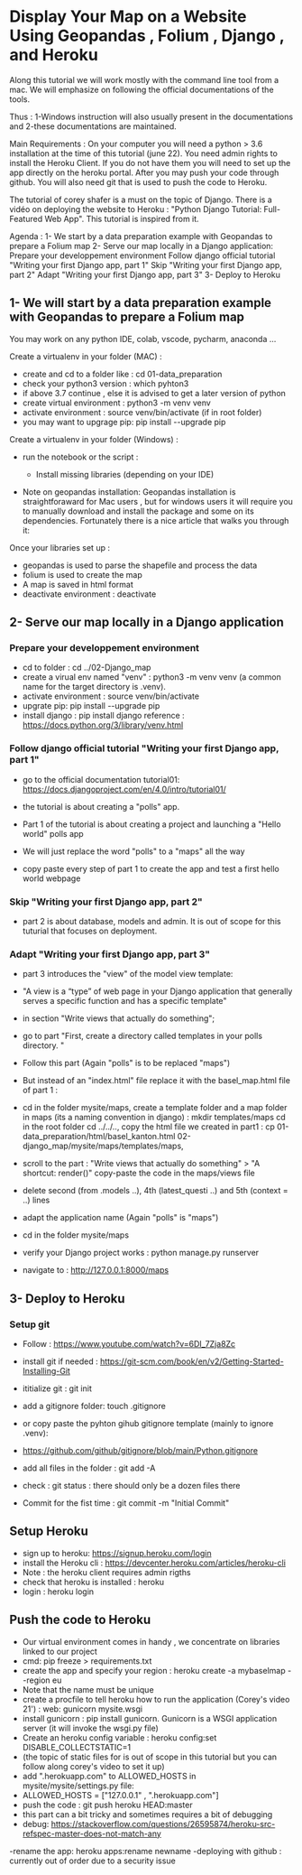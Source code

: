 
# Display Your Map on a Website Using Geopandas , Folium , Django , and Heroku



Along this tutorial we will work mostly with the command line tool from a mac.
We will emphasize on following the official documentations of the tools.

Thus : 1-Windows instruction will also usually present in the documentations and
       2-these documentations are maintained.

Main Requirements : 
On your computer you will need a python > 3.6 installation at the time of this tutorial (june 22).
You need admin rights to install the Heroku Client. If you do not have them you will need to set up the app directly on the heroku portal. After you may push your code through github.
You will also need git that is used to push the code to Heroku.

The tutorial of corey shafer is a must on the topic of Django. There is a vidéo on deploying the website to Heroku : "Python Django Tutorial: Full-Featured Web App". This tutorial is inspired from it.

Agenda : 
1- We start by a data preparation example with Geopandas to prepare a Folium map
2- Serve our map locally in a Django application:
  Prepare your developpement environment
  Follow django official tutorial "Writing your first Django app, part 1"
  Skip "Writing your first Django app, part 2"
  Adapt "Writing your first Django app, part 3"
3- Deploy to Heroku


## 1- We will start by a data preparation example with Geopandas to prepare a Folium map

You may work on any python IDE, colab, vscode, pycharm, anaconda ...  

Create a virtualenv in your folder (MAC) :

- create and cd to a folder like : cd 01-data_preparation
- check your python3 version : which pyhton3
- if above 3.7 continue , else it is advised to get a later version of python
- create virtual environment : python3 -m venv venv
- activate environment : source venv/bin/activate (if in root folder)
- you may want to upgrage pip: pip install --upgrade pip

Create a virtualenv in your folder (Windows) :



- run the notebook or the script :
  - Install missing libraries (depending on your IDE)
  
- Note on geopandas installation:
Geopandas installation is straightforaward for Mac users , but for windows users it will require you to manually download and install the package and some on its dependencies. Fortunately there is a nice article that walks you through it: 

Once your libraries set up :
  - geopandas is used to parse the shapefile and process the data
  - folium is used to create the map
  - A map is saved in html format
  - deactivate environment : deactivate

## 2- Serve our map locally in a Django application

### Prepare your developpement environment

- cd to folder : cd ../02-Django_map
- create a virual env named "venv" : python3 -m venv venv (a common name for the target directory is .venv).
- activate environment : source venv/bin/activate
- upgrate pip: pip install --upgrade pip
- install django : pip install django
reference : https://docs.python.org/3/library/venv.html

### Follow django official tutorial "Writing your first Django app, part 1"

- go to the official documentation tutorial01:  <https://docs.djangoproject.com/en/4.0/intro/tutorial01/>
- the tutorial is about creating a "polls" app. 
- Part 1 of the tutorial is about creating a project and launching a "Hello world" polls app
- We will just replace the word "polls" to a "maps" all the way

- copy paste every step of part 1 to create the app and test a first hello world webpage

### Skip "Writing your first Django app, part 2"

- part 2 is about database, models and admin. It is out of scope for this tuturial that focuses on deployment.
  
### Adapt "Writing your first Django app, part 3"

- part 3 introduces the "view" of the model view template:
- "A view is a “type” of web page in your Django application that generally serves a specific function and has a specific template"
  
- in section "Write views that actually do something";
- go to part "First, create a directory called templates in your polls directory. "
- Follow this part (Again "polls" is to be replaced "maps")
- But instead of an "index.html" file replace it with the basel_map.html file of part 1 :
- 
     cd in the folder mysite/maps,
     create a template folder and a map folder in maps (its a naming convention in django) :  mkdir templates/maps
     cd in the root folder cd ../../..,
     copy the html file we created in part1 : cp 01-data_preparation/html/basel_kanton.html 02-django_map/mysite/maps/templates/maps,
- scroll to the part : "Write views that actually do something" > "A shortcut: render()"
copy-paste the code in the maps/views file
- delete second (from .models ..), 4th (latest_questi ..) and 5th (context = ..) lines
- adapt the application name (Again "polls" is "maps")
- cd in the folder mysite/maps
- verify your Django project works : python manage.py runserver
- navigate to : http://127.0.0.1:8000/maps

## 3- Deploy to Heroku
  
### Setup git

- Follow : <https://www.youtube.com/watch?v=6DI_7Zja8Zc>

- install git if needed : <https://git-scm.com/book/en/v2/Getting-Started-Installing-Git>
- ititialize git : git init
- add a gitignore folder: touch .gitignore
- or copy paste the pyhton gihub gitignore template (mainly to ignore .venv): 
- https://github.com/github/gitignore/blob/main/Python.gitignore
- add all files in the folder : git add -A
- check : git status : there should only be a dozen files there
- Commit for the fist time : git commit -m "Initial Commit"

## Setup Heroku

- sign up to heroku: <https://signup.heroku.com/login>
- install the Heroku cli : <https://devcenter.heroku.com/articles/heroku-cli>
- Note : the heroku client requires admin rigths 
- check that heroku is installed : heroku
- login : heroku login

## Push the code to Heroku 

- Our virtual environment comes in handy , we concentrate on libraries linked to our project
- cmd: pip freeze > requirements.txt  
- create the app and specify your region : heroku create -a mybaselmap --region eu
- Note that the name must be unique
- create a procfile to tell heroku how to run the application (Corey's video 21') : web: gunicorn mysite.wsgi
- install gunicorn : pip install gunicorn. Gunicorn is a WSGI application server
  (it will invoke the wsgi.py file)
- Create an heroku config variable : heroku config:set DISABLE_COLLECTSTATIC=1
- (the topic of static files for is out of scope in this tutorial but you can follow along corey's video to set it up)
- add ".herokuapp.com" to ALLOWED_HOSTS in mysite/mysite/settings.py file: 
- ALLOWED_HOSTS = ["127.0.0.1" , ".herokuapp.com"]
- push the code : git push heroku HEAD:master
- this part can a bit tricky and sometimes requires a bit of debugging
- debug: <https://stackoverflow.com/questions/26595874/heroku-src-refspec-master-does-not-match-any>  

-rename the app:
heroku apps:rename newname
-deploying with github :  currently out of order due to a security issue


